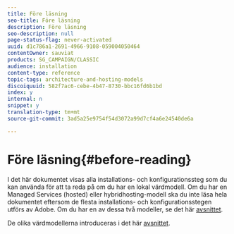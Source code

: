 ```yaml
---
title: Före läsning
seo-title: Före läsning
description: Före läsning
seo-description: null
page-status-flag: never-activated
uuid: d1c786a1-2691-4966-9108-059004050464
contentOwner: sauviat
products: SG_CAMPAIGN/CLASSIC
audience: installation
content-type: reference
topic-tags: architecture-and-hosting-models
discoiquuid: 582f7ac6-cebe-4b47-8730-bbc16fd6b1bd
index: y
internal: n
snippet: y
translation-type: tm+mt
source-git-commit: 3ad5a25e9754f54d3072a99d7cf4a6e24540de6a

---
```



# Före läsning{#before-reading}

I det här dokumentet visas alla installations- och konfigurationssteg som du kan använda för att ta reda på om du har en lokal värdmodell. Om du har en Managed Services (hosted) eller hybridhosting-modell ska du inte läsa hela dokumentet eftersom de flesta installations- och konfigurationsstegen utförs av Adobe. Om du har en av dessa två modeller, se det här [avsnittet](../../installation/using/hosting-models.md).

De olika värdmodellerna introduceras i det här [avsnittet](../../installation/using/hosting-models.md).
